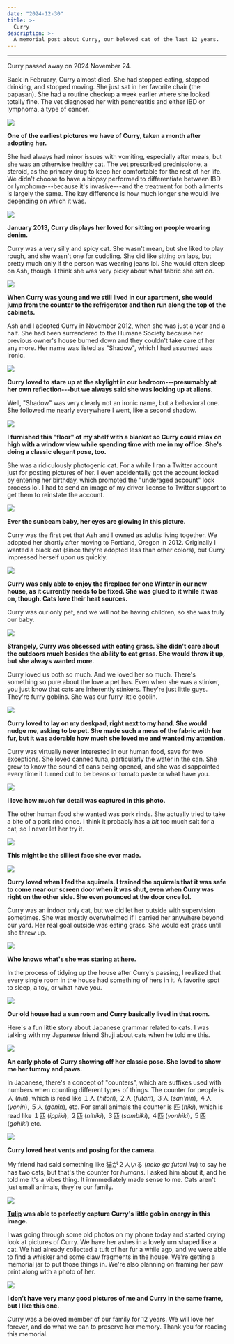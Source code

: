 ```yaml
---
date: "2024-12-30"
title: >-
  Curry
description: >-
  A memorial post about Curry, our beloved cat of the last 12 years.
---
```


---

Curry passed away on 2024 November 24.

Back in February, Curry almost died. She had stopped eating, stopped drinking,
and stopped moving. She just sat in her favorite chair (the papasan). She had a
routine checkup a week earlier where she looked totally fine. The vet diagnosed
her with pancreatitis and either IBD or lymphoma, a type of cancer.

![](/blog/curry/2012-dec.webp)

**One of the earliest pictures we have of Curry, taken a month after adopting
her.**

She had always had minor issues with vomiting, especially after meals, but she
was an otherwise healthy cat. The vet prescribed prednisolone, a steroid, as the
primary drug to keep her comfortable for the rest of her life. We didn't choose
to have a biopsy performed to differentiate between IBD or lymphoma---because
it's invasive---and the treatment for both ailments is largely the same. The key
difference is how much longer she would live depending on which it was.

![](/blog/curry/2013-jan.webp)

**January 2013, Curry displays her loved for sitting on people wearing denim.**

Curry was a very silly and spicy cat. She wasn't mean, but she liked to play
rough, and she wasn't one for cuddling. She did like sitting on laps, but pretty
much only if the person was wearing jeans lol. She would often sleep on Ash,
though. I think she was very picky about what fabric she sat on.

![](/blog/curry/high.webp)

**When Curry was young and we still lived in our apartment, she would jump from
the counter to the refrigerator and then run along the top of the cabinets.**

Ash and I adopted Curry in November 2012, when she was just a year and a half.
She had been surrendered to the Humane Society because her previous owner's
house burned down and they couldn't take care of her any more. Her name was
listed as "Shadow", which I had assumed was ironic.

![](/blog/curry/aliens.webp)

**Curry loved to stare up at the skylight in our bedroom---presumably at her own
reflection---but we always said she was looking up at aliens.**

Well, "Shadow" was very clearly not an ironic name, but a behavioral one. She
followed me nearly everywhere I went, like a second shadow.

![](/blog/curry/elegant.webp)

**I furnished this "floor" of my shelf with a blanket so Curry could relax on
high with a window view while spending time with me in my office. She's doing a
classic elegant pose, too.**

She was a ridiculously photogenic cat. For a while I ran a Twitter account just
for posting pictures of her. I even accidentally got the account locked by
entering her birthday, which prompted the "underaged account" lock process lol.
I had to send an image of my driver license to Twitter support to get them to
reinstate the account.

![](/blog/curry/eyes.webp)

**Ever the sunbeam baby, her eyes are glowing in this picture.**

Curry was the first pet that Ash and I owned as adults living together. We
adopted her shortly after moving to Portland, Oregon in 2012. Originally I
wanted a black cat (since they're adopted less than other colors), but Curry
impressed herself upon us quickly.

![](/blog/curry/fireplace.webp)

**Curry was only able to enjoy the fireplace for one Winter in our new house, as
it currently needs to be fixed. She was glued to it while it was on, though.
Cats love their heat sources.**

Curry was our only pet, and we will not be having children, so she was truly our
baby.

![](/blog/curry/grass.webp)

**Strangely, Curry was obsessed with eating grass. She didn't care about the
outdoors much besides the ability to eat grass. She would throw it up, but she
always wanted more.**

Curry loved us both so much. And we loved her so much. There's something so pure
about the love a pet has. Even when she was a stinker, you just know that cats
are inherently stinkers. They're just little guys. They're furry goblins. She
was our furry little goblin.

![](/blog/curry/meow.webp)

**Curry loved to lay on my deskpad, right next to my hand. She would nudge me,
asking to be pet. She made such a mess of the fabric with her fur, but it was
adorable how much she loved me and wanted my attention.**

Curry was virtually never interested in our human food, save for two exceptions.
She loved canned tuna, particularly the water in the can. She grew to know the
sound of cans being opened, and she was disappointed every time it turned out to
be beans or tomato paste or what have you.

![](/blog/curry/near.webp)

**I love how much fur detail was captured in this photo.**

The other human food she wanted was pork rinds. She actually tried to take a
bite of a pork rind once. I think it probably has a _bit_ too much salt for a
cat, so I never let her try it.

![](/blog/curry/silly-face.webp)

**This might be the silliest face she ever made.**

![](/blog/curry/squirrel.webp)

**Curry loved when I fed the squirrels. I trained the squirrels that it was safe
to come near our screen door when it was shut, even when Curry was right on the
other side. She even pounced at the door once lol.**

Curry was an indoor only cat, but we did let her outside with supervision
sometimes. She was mostly overwhelmed if I carried her anywhere beyond our yard.
Her real goal outside was eating grass. She would eat grass until she threw up.

![](/blog/curry/staring.webp)

**Who knows what's she was staring at here.**

In the process of tidying up the house after Curry's passing, I realized that
every single room in the house had something of hers in it. A favorite spot to
sleep, a toy, or what have you.

![](/blog/curry/sun.webp)

**Our old house had a sun room and Curry basically lived in that room.**

Here's a fun little story about Japanese grammar related to cats. I was talking
with my Japanese friend Shuji about cats when he told me this.

![](/blog/curry/the-pose.webp)

**An early photo of Curry showing off her classic pose. She loved to show me her
tummy and paws.**

In Japanese, there's a concept of "counters", which are suffixes used with
numbers when counting different types of things. The counter for people is 人
(_nin_), which is read like １人 (_hitori_), ２人 (_futari_), ３人 (_san'nin_),
４人 (_yonin_), ５人 (_gonin_), etc. For small animals the counter is 匹
(_hiki_), which is read like １匹 (_ippiki_), ２匹 (_nihiki_), ３匹 (_sambiki_),
４匹 (_yonhiki_), ５匹 (_gohiki_) etc.

![](/blog/curry/vent.webp)

**Curry loved heat vents and posing for the camera.**

My friend had said something like 猫が２人いる (_neko ga futari iru_) to say he
has two cats, but that's the counter for _humans_. I asked him about it, and he
told me it's a vibes thing. It immmediately made sense to me. Cats aren't just
small animals, they're our family.

![](/blog/curry/art.webp)

**[Tulip](https://platinumtulip.net/) was able to perfectly capture Curry's
little goblin energy in this image.**

I was going through some old photos on my phone today and started crying look at
pictures of Curry. We have her ashes in a lovely urn shaped like a cat. We had
already collected a tuft of her fur a while ago, and we were able to find a
whisker and some claw fragments in the house. We're getting a memorial jar to
put those things in. We're also planning on framing her paw print along with a
photo of her.

![](/blog/curry/us.webp)

**I don't have very many good pictures of me and Curry in the same frame, but I
like this one.**

Curry was a beloved member of our family for 12 years. We will love her forever,
and do what we can to preserve her memory. Thank you for reading this memorial.
